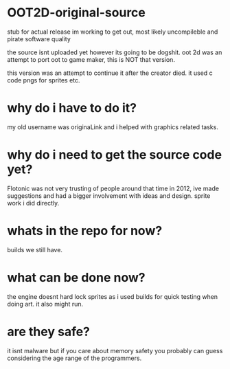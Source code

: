 # OOT2D-original-source
stub for actual release im working to get out, most likely uncompileble and pirate software quality

the source isnt uploaded yet however its going to be dogshit.
oot 2d was an attempt to port oot to game maker, this is NOT that version.

this version was an attempt to continue it after the creator died. it used c code pngs for sprites etc.

# why do i have to do it?
my old username was originaLink and i helped with graphics related tasks.

# why do i need to get the source code yet?
Flotonic was not very trusting of people around that time in 2012, ive made suggestions and had a bigger involvement with ideas
and design. sprite work i did directly.

# whats in the repo for now?
builds we still have.

# what can be done now?
the engine doesnt hard lock sprites as i used builds for quick testing when doing art. it also might run.

# are they safe?
it isnt malware but if you care about memory safety you probably can guess considering the age range of the programmers.
